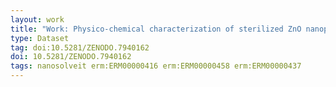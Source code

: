 ```yaml
---
layout: work
title: "Work: Physico-chemical characterization of sterilized ZnO nanoparticles by XPS / HAXPES / SEM"
type: Dataset
tag: doi:10.5281/ZENODO.7940162
doi: 10.5281/ZENODO.7940162
tags: nanosolveit erm:ERM00000416 erm:ERM00000458 erm:ERM00000437
---
```

